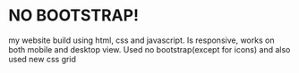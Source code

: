 # NO BOOTSTRAP!

my website build using html, css and javascript. Is responsive, works on both mobile and desktop view. Used no bootstrap(except for icons)
and also used new css grid
